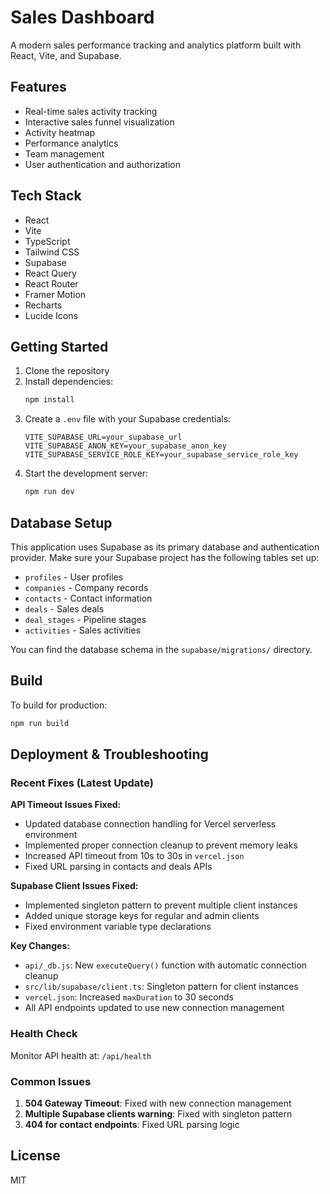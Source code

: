 # Sales Dashboard

A modern sales performance tracking and analytics platform built with React, Vite, and Supabase.

## Features

- Real-time sales activity tracking
- Interactive sales funnel visualization
- Activity heatmap
- Performance analytics
- Team management
- User authentication and authorization

## Tech Stack

- React
- Vite
- TypeScript
- Tailwind CSS
- Supabase
- React Query
- React Router
- Framer Motion
- Recharts
- Lucide Icons

## Getting Started

1. Clone the repository
2. Install dependencies:
   ```bash
   npm install
   ```
3. Create a `.env` file with your Supabase credentials:
   ```
   VITE_SUPABASE_URL=your_supabase_url
   VITE_SUPABASE_ANON_KEY=your_supabase_anon_key
   VITE_SUPABASE_SERVICE_ROLE_KEY=your_supabase_service_role_key
   ```
4. Start the development server:
   ```bash
   npm run dev
   ```

## Database Setup

This application uses Supabase as its primary database and authentication provider. Make sure your Supabase project has the following tables set up:
- `profiles` - User profiles
- `companies` - Company records
- `contacts` - Contact information
- `deals` - Sales deals
- `deal_stages` - Pipeline stages
- `activities` - Sales activities

You can find the database schema in the `supabase/migrations/` directory.

## Build

To build for production:

```bash
npm run build
```

## Deployment & Troubleshooting

### Recent Fixes (Latest Update)

**API Timeout Issues Fixed:**
- Updated database connection handling for Vercel serverless environment
- Implemented proper connection cleanup to prevent memory leaks
- Increased API timeout from 10s to 30s in `vercel.json`
- Fixed URL parsing in contacts and deals APIs

**Supabase Client Issues Fixed:**
- Implemented singleton pattern to prevent multiple client instances
- Added unique storage keys for regular and admin clients
- Fixed environment variable type declarations

**Key Changes:**
- `api/_db.js`: New `executeQuery()` function with automatic connection cleanup
- `src/lib/supabase/client.ts`: Singleton pattern for client instances
- `vercel.json`: Increased `maxDuration` to 30 seconds
- All API endpoints updated to use new connection management

### Health Check

Monitor API health at: `/api/health`

### Common Issues

1. **504 Gateway Timeout**: Fixed with new connection management
2. **Multiple Supabase clients warning**: Fixed with singleton pattern
3. **404 for contact endpoints**: Fixed URL parsing logic

## License

MIT